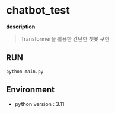# chatbot_test
**description**  
> Transformer을 활용한 간단한 챗봇 구현  
  
## RUN
```python main.py```  
  
## Environment  
+ python version : 3.11  